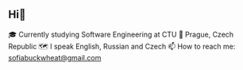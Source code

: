 ## Hi👋
🎓 Currently studying Software Engineering at CTU
📌 Prague, Czech Republic
🗺️ I speak English, Russian and Czech
📫 How to reach me: [sofiabuckwheat@gmail.com](mailto:sofiabuckwheat@gmail.com)
<!--
**buckwheattt/buckwheattt** is a ✨ _special_ ✨ repository because its `README.md` (this file) appears on your GitHub profile.

Here are some ideas to get you started:

- 🔭 I’m currently working on ...
- 🌱 I’m currently learning ...
- 👯 I’m looking to collaborate on ...
- 🤔 I’m looking for help with ...
- 💬 Ask me about ...
- 📫 How to reach me: ...
- 😄 Pronouns: ...
- ⚡ Fun fact: ...
-->
